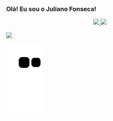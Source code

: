 ### Olá! Eu sou o Juliano Fonseca!

<div align="center">
  <a href="https://github.com/julianocfonseca">
  <img height="170em" src="https://github-readme-stats.vercel.app/api?username=julianocfonseca&show_icons=true&theme=dracula&include_all_commits=true&count_private=true"/>
  <img height="170em" src="https://github-readme-stats.vercel.app/api/top-langs/?username=julianocfonseca&layout=compact&langs_count=7&theme=dracula"/>
</div>

<div>
  <br>
<a href="https://www.linkedin.com/in/julianofonseca17" target="_blank"><img src="https://img.shields.io/badge/-LinkedIn-%230077B5?style=for-the-badge&logo=linkedin&logoColor=white" target="_blank"></a>
  <br>
  
 ![Snake animation](https://github.com/julianocfonseca/julianocfonseca/blob/output/github-contribution-grid-snake.svg)
 </div>

